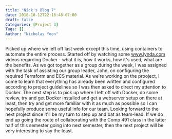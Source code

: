 ```yaml
---
title: "Nick's Blog 7"
date: 2018-10-12T22:16:48-07:00
draft: false
Categories: [Project 3]
Tags: []
Author: "Nicholas Yoon"
---
```

Picked up where we left off last week except this time, using containers to automate the entire process. Started off by watching some www.lynda.com videos regarding Docker - what it is, how it works, how it's used, what are the benefits. As we got together as a group during the week, I was assigned with the task of assisting our group leader, John, on configuring the required Terraform and ECS material. As we're working on the prooject, I come to learn that everything has already been written and configured according to project guidelines so I was then asked to direct my attention to Docker. The next step is to pick up where I left off with Docker, do some review, try and get Docker installed and get a webserver setup on there at least, then try and get more familiar with it as much as possible so I can hopefully produce some useful info for our team. Looking forward to the next project since it'll be my turn to step up and bat as team-lead. If we do end up going the route of collaborating with the Comp 491 class in the latter half of this semester going into next semester, then the next project will be very interesting to say the least. 


